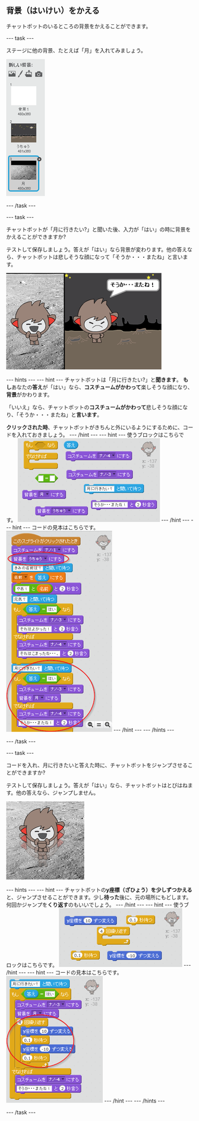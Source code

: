 ## 背景（はいけい）をかえる

チャットボットのいるところの背景をかえることができます。

\--- task \---

ステージに他の背景、たとえば「月」を入れてみましょう。

![「月」を背景に入れる](images/chatbot-moon.png)

\--- /task \---

\--- task \---

チャットボットが「月に行きたい?」と聞いた後、入力が「はい」の時に背景をかえることができますか?

テストして保存しましょう。答えが「はい」なら背景が変わります。他の答えなら、チャットボットは悲しそうな顔になって「そうか・・・またね」と言います。

![背景をかえる](images/chatbot-backdrop-test.png)

\--- hints \--- \--- hint \--- チャットボットは「月に行きたい?」と**聞きます**。 **もし**あなたの**答え**が「はい」なら、**コスチュームがかわって**楽しそうな顔になり、**背景**がかわります。

「いいえ」なら、チャットボットの**コスチュームがかわって**悲しそうな顔になり、「そうか・・・またね」と**言います**。

**クリックされた時**、チャットボットがきちんと外にいるようにするために、コードを入れておきましょう。 \--- /hint \--- \--- hint \--- 使うブロックはこちらです。 ![Blocks for changing the backdrop](images/chatbot-backdrop-blocks.png) \--- /hint \--- \--- hint \--- コードの見本はこちらです。 ![Code for changing the backdrop](images/chatbot-backdrop-code.png) \--- /hint \--- \--- /hints \---

\--- /task \---

\--- task \---

コードを入れ、月に行きたいと答えた時に、チャットボットをジャンプさせることができますか?

テストして保存しましょう。答えが「はい」なら、チャットボットはとびはねます。他の答えなら、ジャンプしません。

![チャットボットをジャンプさせる](images/chatbot-jump-test.png)

\--- hints \--- \--- hint \--- チャットボットの**y座標（ざひょう）**を少しずつ**かえる**と、ジャンプさせることができます。少し**待った**後に、元の場所にもどします。 何回かジャンプを**くり返す**のもいいでしょう。 \--- /hint \--- \--- hint \--- 使うブロックはこちらです。 ![Blocks for a jumping ChatBot](images/chatbot-jump-blocks.png) \--- /hint \--- \--- hint \--- コードの見本はこちらです。 ![Code for a jumping ChatBot](images/chatbot-jump-code.png) \--- /hint \--- \--- /hints \---

\--- /task \---